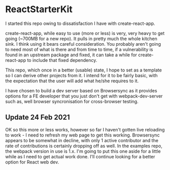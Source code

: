 # ReactStarterKit
I started this repo owing to dissatisfaction I have with create-react-app.

create-react-app, while easy to use (more or less) is very, very heavy to get going (~700MB for a new repo). It pulls in pretty much the whole kitchen sink.
I think using it bears careful consideration. You probably aren't going to need most of what is there and from time to time, if a vulnerability is found in
an upstream package and fixed, it can take a while for create-react-app to include that fixed dependency.

This repo, which once in a better (usable) state, I hope to set as a template so I can derive other projects from it. I intend for it to be fairly basic,
with the expectation that the user will add what he/she requires to it.

I have chosen to build a dev server based on Browsersync as it provides options for a FE developer that you just don't get with webpack-dev-server such as,
well browser syncronisation for cross-browser testing.

## Update 24 Feb 2021 ##
OK so this more or less works, however so far I haven't gotten live reloading to work - I need to refresh my web page to get this working. Browsersync appears to be somewhat in decline, with only 1 active contributor and the rate of contributions is certainly dropping off as well. In the examples repo, the webpack version in use is 1.x. I'm going to put this one aside for a little while as I need to get actual work done. I'll continue looking for a better option for React web dev.
